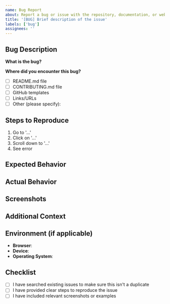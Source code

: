 ```yaml
---
name: Bug Report
about: Report a bug or issue with the repository, documentation, or website
title: '[BUG] Brief description of the issue'
labels: ['bug']
assignees: ''
---
```


## Bug Description

**What is the bug?**
<!-- A clear and concise description of what the bug is -->


**Where did you encounter this bug?**
- [ ] README.md file
- [ ] CONTRIBUTING.md file
- [ ] GitHub templates
- [ ] Links/URLs
- [ ] Other (please specify):

## Steps to Reproduce

1. Go to '...'
2. Click on '...'
3. Scroll down to '...'
4. See error

## Expected Behavior

<!-- A clear and concise description of what you expected to happen -->


## Actual Behavior

<!-- A clear and concise description of what actually happened -->


## Screenshots

<!-- If applicable, add screenshots to help explain your problem -->


## Additional Context

<!-- Add any other context about the problem here -->


## Environment (if applicable)

- **Browser**: <!-- e.g., Chrome, Firefox, Safari -->
- **Device**: <!-- e.g., Desktop, Mobile -->
- **Operating System**: <!-- e.g., Windows, macOS, Linux -->

## Checklist

- [ ] I have searched existing issues to make sure this isn't a duplicate
- [ ] I have provided clear steps to reproduce the issue
- [ ] I have included relevant screenshots or examples
